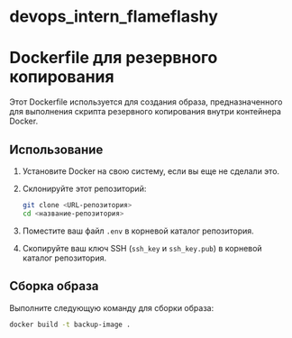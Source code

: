 # devops_intern_flameflashy

# Dockerfile для резервного копирования

Этот Dockerfile используется для создания образа, предназначенного для выполнения скрипта резервного копирования внутри контейнера Docker.

## Использование

1. Установите Docker на свою систему, если вы еще не сделали это.
2. Склонируйте этот репозиторий:

    ```bash
    git clone <URL-репозитория>
    cd <название-репозитория>
    ```

3. Поместите ваш файл `.env` в корневой каталог репозитория.
4. Скопируйте ваш ключ SSH (`ssh_key` и `ssh_key.pub`) в корневой каталог репозитория.

## Сборка образа

Выполните следующую команду для сборки образа:

```bash
docker build -t backup-image .
